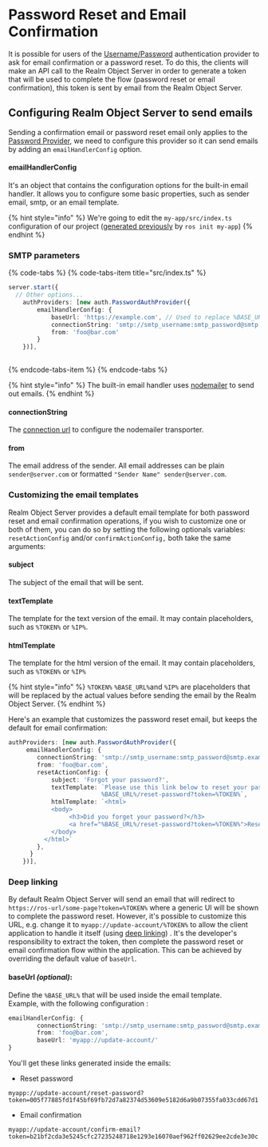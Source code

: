 # Password Reset and Email Confirmation

It is possible for users of the [Username/Password](https://docs.realm.io/platform/~/edit/drafts/-LAsnHmaA1RnER9TsPEx/v/3.x/self-hosted/customize/authentication/username-password) authentication provider to ask for email confirmation or a password reset. To do this, the clients will make an API call to the Realm Object Server in order to generate a token that will be used to complete the flow \(password reset or email confirmation\), this token is sent by email from the Realm Object Server. 

## Configuring Realm Object Server to send emails

Sending a confirmation email or password reset email only applies to the [Password Provider](https://docs.realm.io/platform/~/edit/drafts/-LAsnHmaA1RnER9TsPEx/v/3.x/self-hosted/customize/authentication/username-password), we need to configure this provider so it can send emails by adding an `emailHandlerConfig` option.

#### emailHandlerConfig

It's an object that contains the configuration options for the built-in email handler. It allows  you to configure some basic properties, such as sender email, smtp, or an email template.

{% hint style="info" %}
We're going to edit the `my-app/src/index.ts` configuration of our project \([generated previously](https://docs.realm.io/platform/self-hosted/running-the-server) by `ros init my-app`\)
{% endhint %}

### SMTP parameters

{% code-tabs %}
{% code-tabs-item title="src/index.ts" %}
```typescript
server.start({
  // Other options...
    authProviders: [new auth.PasswordAuthProvider({
        emailHandlerConfig: {
            baseUrl: 'https://example.com', // Used to replace %BASE_URL% in email templates
            connectionString: 'smtp://smtp_username:smtp_password@smtp.example.com',
            from: 'foo@bar.com'
        }
    })],
    
```
{% endcode-tabs-item %}
{% endcode-tabs %}

{% hint style="info" %}
The built-in email handler uses [nodemailer](https://nodemailer.com) to send out emails.
{% endhint %}

#### connectionString

The [connection url](https://nodemailer.com/smtp/) to configure the nodemailer transporter.

#### from

The email address of the sender. All email addresses can be plain `sender@server.com` or formatted `"Sender Name" sender@server.com`.

### Customizing the email templates 

Realm Object Server provides a default email template for both password reset and email confirmation operations, if you wish to customize one or both of them, you can do so by setting the following  optionals variables: `resetActionConfig` and/or `confirmActionConfig,` both take the same arguments:

#### subject

The subject of the email that will be sent.

#### textTemplate

The template for the text version of the email. It may contain placeholders, such as `%TOKEN%` or `%IP%`.

#### htmlTemplate

The template for the html version of the email. It may contain placeholders, such as `%TOKEN%` or `%IP%`

{% hint style="info" %}
`%TOKEN%` `%BASE_URL%`and `%IP%` are placeholders that will be replaced by the actual values before sending the email by the Realm Object Server. 
{% endhint %}

  
Here's an example that customizes the password reset email, but keeps the default for email confirmation:

```typescript
authProviders: [new auth.PasswordAuthProvider({
     emailHandlerConfig: {
        connectionString: 'smtp://smtp_username:smtp_password@smtp.example.com',
        from: 'foo@bar.com',
        resetActionConfig: {
            subject: 'Forgot your password?',
            textTemplate: `Please use this link below to reset your password and access your account.
                          %BASE_URL%/reset-password?token=%TOKEN%`,
            htmlTemplate: `<html>
            <body>
                 <h3>Did you forget your password?</h3>
                 <a href="%BASE_URL%/reset-password?token=%TOKEN%">Reset your password</a>
            </body>
          </html>`
        },
      } 
    })],
```

### Deep linking 

By default Realm Object Server will send an email that will redirect to `https://ros-url/some-page?token=%TOKEN%` where a generic UI will be shown to complete the password reset. However, it's possible to customize this URL,  e.g. change it to `myapp://update-account/%TOKEN%` to allow the client application to handle it itself \(using [deep linking](https://en.wikipedia.org/wiki/Mobile_deep_linking)\) . It's the developer's responsibility to extract the token, then complete the password reset or email confirmation flow within the application. This can be achieved by overriding the default value of `baseUrl`.

#### baseUrl _\(optional\)_:

Define the `%BASE_URL%` that will be used inside the email template.   
Example, with the  following configuration :

```typescript
emailHandlerConfig: {
        connectionString: 'smtp://smtp_username:smtp_password@smtp.example.com',
        from: 'foo@bar.com',
        baseUrl: 'myapp://update-account/'
}
```

You'll get these links generated inside the emails:

* Reset password

```text
myapp://update-account/reset-password?token=005f77885fd1f45bf69fb72d7a82374d53609e5182d6a9b07355fa033cdd67d1
```

* Email confirmation

```text
myapp://update-account/confirm-email?token=b21bf2cda3e5245cfc27235248718e1293e16070aef962ff02629ee2cde3e30c
```



